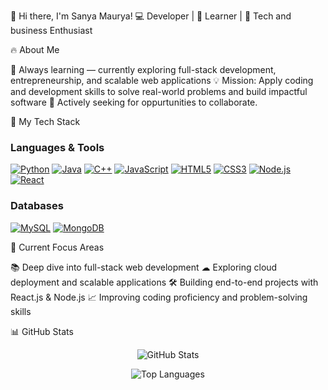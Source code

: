 👋 Hi there, I'm Sanya Maurya!
💻 Developer | 🌱 Learner | 🚀 Tech and business Enthusiast

🔥 About Me

🧠 Always learning — currently exploring full-stack development, entrepreneurship, and scalable web applications
💡 Mission: Apply coding and development skills to solve real-world problems and build impactful software
🚀 Actively seeking for oppurtunities to collaborate.

🚀 My Tech Stack
### Languages & Tools
[![Python](https://img.shields.io/badge/Python-3776AB?style=for-the-badge&logo=python&logoColor=white)](https://www.python.org/)
[![Java](https://img.shields.io/badge/Java-007396?style=for-the-badge&logo=java&logoColor=white)](https://www.java.com/)
[![C++](https://img.shields.io/badge/C++-00599C?style=for-the-badge&logo=c%2B%2B&logoColor=white)](https://isocpp.org/)
[![JavaScript](https://img.shields.io/badge/JavaScript-F7DF1E?style=for-the-badge&logo=javascript&logoColor=black)](https://developer.mozilla.org/en-US/docs/Web/JavaScript)
[![HTML5](https://img.shields.io/badge/HTML5-E34F26?style=for-the-badge&logo=html5&logoColor=white)](https://developer.mozilla.org/en-US/docs/Web/HTML)
[![CSS3](https://img.shields.io/badge/CSS3-1572B6?style=for-the-badge&logo=css3&logoColor=white)](https://developer.mozilla.org/en-US/docs/Web/CSS)
[![Node.js](https://img.shields.io/badge/Node.js-339933?style=for-the-badge&logo=node.js&logoColor=white)](https://nodejs.org/)
[![React](https://img.shields.io/badge/React-61DAFB?style=for-the-badge&logo=react&logoColor=black)](https://reactjs.org/)

### Databases
[![MySQL](https://img.shields.io/badge/MySQL-4479A1?style=for-the-badge&logo=mysql&logoColor=white)](https://www.mysql.com/)
[![MongoDB](https://img.shields.io/badge/MongoDB-47A248?style=for-the-badge&logo=mongodb&logoColor=white)](https://www.mongodb.com/)



🧠 Current Focus Areas

📚 Deep dive into full-stack web development
☁ Exploring cloud deployment and scalable applications
🛠 Building end-to-end projects with React.js & Node.js
📈 Improving coding proficiency and problem-solving skills

📊 GitHub Stats
<p align="center"> <img src="https://github-readme-stats.vercel.app/api?username=YourGitHubUsername&show_icons=true&theme=dracula&count_private=true" alt="GitHub Stats" /> </p> <p align="center"> <img src="https://github-readme-stats.vercel.app/api/top-langs/?username=YourGitHubUsername&layout=compact&theme=dracula" alt="Top Languages" /> </p>
